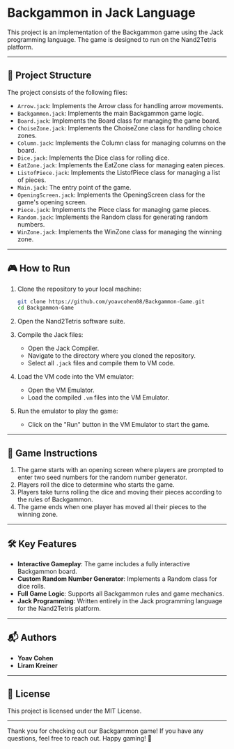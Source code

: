 # Backgammon in Jack Language

This project is an implementation of the Backgammon game using the Jack programming language. The game is designed to run on the Nand2Tetris platform.

---

## 📂 Project Structure

The project consists of the following files:

- `Arrow.jack`: Implements the Arrow class for handling arrow movements.
- `Backgammon.jack`: Implements the main Backgammon game logic.
- `Board.jack`: Implements the Board class for managing the game board.
- `ChoiseZone.jack`: Implements the ChoiseZone class for handling choice zones.
- `Column.jack`: Implements the Column class for managing columns on the board.
- `Dice.jack`: Implements the Dice class for rolling dice.
- `EatZone.jack`: Implements the EatZone class for managing eaten pieces.
- `ListofPiece.jack`: Implements the ListofPiece class for managing a list of pieces.
- `Main.jack`: The entry point of the game.
- `OpeningScreen.jack`: Implements the OpeningScreen class for the game's opening screen.
- `Piece.jack`: Implements the Piece class for managing game pieces.
- `Random.jack`: Implements the Random class for generating random numbers.
- `WinZone.jack`: Implements the WinZone class for managing the winning zone.

---

## 🎮 How to Run

1. Clone the repository to your local machine:
    ```bash
    git clone https://github.com/yoavcohen08/Backgammon-Game.git
    cd Backgammon-Game
    ```

2. Open the Nand2Tetris software suite.

3. Compile the Jack files:
    - Open the Jack Compiler.
    - Navigate to the directory where you cloned the repository.
    - Select all `.jack` files and compile them to VM code.

4. Load the VM code into the VM emulator:
    - Open the VM Emulator.
    - Load the compiled `.vm` files into the VM Emulator.

5. Run the emulator to play the game:
    - Click on the "Run" button in the VM Emulator to start the game.

---

## 🎲 Game Instructions

1. The game starts with an opening screen where players are prompted to enter two seed numbers for the random number generator.
2. Players roll the dice to determine who starts the game.
3. Players take turns rolling the dice and moving their pieces according to the rules of Backgammon.
4. The game ends when one player has moved all their pieces to the winning zone.

---

## 🛠️ Key Features

- **Interactive Gameplay**: The game includes a fully interactive Backgammon board.
- **Custom Random Number Generator**: Implements a Random class for dice rolls.
- **Full Game Logic**: Supports all Backgammon rules and game mechanics.
- **Jack Programming**: Written entirely in the Jack programming language for the Nand2Tetris platform.

---

## 📬 Authors

- **Yoav Cohen**
- **Liram Kreiner**

---

## 📜 License

This project is licensed under the MIT License.

---

Thank you for checking out our Backgammon game! If you have any questions, feel free to reach out. Happy gaming! 🎉
